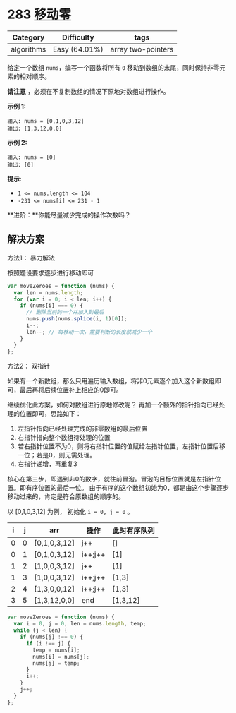 # 283 [移动零](https://leetcode-cn.com/problems/move-zeroes/description/)

|  Category  |  Difficulty   |        tags        |
| :--------: | :-----------: | :----------------: |
| algorithms | Easy (64.01%) | array two-pointers |

给定一个数组 `nums`，编写一个函数将所有 `0` 移动到数组的末尾，同时保持非零元素的相对顺序。

**请注意** ，必须在不复制数组的情况下原地对数组进行操作。



**示例 1:**

```
输入: nums = [0,1,0,3,12]
输出: [1,3,12,0,0]
```

**示例 2:**

```
输入: nums = [0]
输出: [0]
```



**提示**:

- `1 <= nums.length <= 104`
- `-231 <= nums[i] <= 231 - 1`

**进阶：**你能尽量减少完成的操作次数吗？

## 解决方案

方法1： 暴力解法

按照题设要求逐步进行移动即可

```js
var moveZeroes = function (nums) {
  var len = nums.length;
  for (var i = 0; i < len; i++) {
    if (nums[i] === 0) {
      // 删除当前的一个并加入到最后
      nums.push(nums.splice(i, 1)[0]);
      i--;
      len--; // 每移动一次，需要判断的长度就减少一个
    }
  }
};
```

方法2： 双指针

如果有一个新数组，那么只用遍历输入数组，将非0元素逐个加入这个新数组即可，最后再将后续位置补上相应的0即可。

继续优化此方案，如何对数组进行原地修改呢？ 再加一个额外的指针指向已经处理的位置即可，思路如下：

1. 左指针指向已经处理完成的非零数组的最后位置
2. 右指针指向整个数组待处理的位置
3. 若右指针位置不为0，则将右指针位置的值赋给左指针位置，左指针位置后移一位；若是0，则无需处理。
4. 右指针递增，再重复3

核心在第三步，即遇到非0的数字，就往前冒泡。冒泡的目标位置就是左指针位置。即有序位置的最后一位。 由于有序的这个数组初始为0，都是由这个步骤逐步移动过来的，肯定是符合原数组的顺序的。

以 [0,1,0,3,12] 为例， 初始化 `i = 0, j = 0` 。

|   i   |   j   | arr          | 操作    | 此时有序队列 |
| :---: | :---: | ------------ | ------- | ------------ |
|   0   |   0   | [0,1,0,3,12] | j++     | []           |
|   0   |   1   | [0,1,0,3,12] | i++;j++ | [1]          |
|   1   |   2   | [1,0,0,3,12] | j++     | [1]          |
|   1   |   3   | [1,0,0,3,12] | i++;j++ | [1,3]        |
|   2   |   4   | [1,3,0,0,12] | i++;j++ | [1,3]        |
|   3   |   5   | [1,3,12,0,0] | end     | [1,3,12]     |

```js
var moveZeroes = function (nums) {
  var i = 0, j = 0, len = nums.length, temp;
  while (j < len) {
    if (nums[j] !== 0) {
      if (i !== j) {
        temp = nums[i];
        nums[i] = nums[j];
        nums[j] = temp;
      }
      i++;
    }
    j++;
  }
};
```
